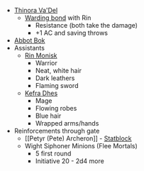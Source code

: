 
* [Thinora Va'Del](https://www.dndbeyond.com/monsters/3838148-lady-thinora-va-del-archmage-of-antiquity)
	* [Warding bond](https://www.dndbeyond.com/spells/warding-bond) with Rin
		* Resistance (both take the damage)
		* +1 AC and saving throws
* [Abbot Bok](https://www.dndbeyond.com/monsters/3821866-abbot-bok)
* Assistants
	* [Rin Monisk](https://www.dndbeyond.com/monsters/744302-blood-hunter)
		* Warrior
		* Neat, white hair
		* Dark leathers
		* Flaming sword
	* [Kefra Dhes](https://www.dndbeyond.com/monsters/3768360-remnant-cultist)
		* Mage
		* Flowing robes
		* Blue hair
		* Wrapped arms/hands
* Reinforcements through gate
	* [[Petyr (Pete) Archeron]] - [Statblock](https://www.dndbeyond.com/monsters/2560883-necromancer-wizard)
	* Wight Siphoner Minions (Flee Mortals)
		* 5 first round
		* Initiative 20 - 2d4 more
